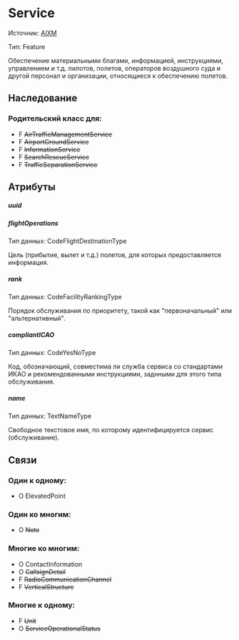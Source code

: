 Service
===============
Источник: [AIXM](https://extranet.eurocontrol.int/http://webprisme.cfmu.eurocontrol.int/aixmwiki_public/bin/view/AIXM/Class_Service)

Тип: Feature

Обеспечение материальными благами, информацией, инструкциями, управлением и т.д. пилотов, полетов, операторов воздушного суда и другой персонал и организации, относящиеся к обеспечению полетов.

## Наследование

### Родительский класс для:

- F ~~AirTrafficManagementService~~
- F ~~AirportGroundService~~
- F ~~InformationService~~
- F ~~SearchRescueService~~
- F ~~TrafficSeparationService~~

## Атрибуты

##### uuid

##### flightOperations
Тип данных: CodeFlightDestinationType

Цель (прибытие, вылет и т.д.) полетов, для которых предоставляется информация.

##### rank
Тип данных: CodeFacilityRankingType

Порядок обслуживания по приоритету, такой как "первоначальный" или "альтернативный".

##### compliantICAO
Тип данных: CodeYesNoType

Код, обозначающий, совместима ли служба сервиса со стандартами ИКАО и рекомендованными инструкциями, заднными для этого типа обслуживания.

##### name
Тип данных: TextNameType

Свободное текстовое имя, по которому идентифицируется сервис (обслуживание).

## Связи

### Один к одному:

- O ElevatedPoint

### Один ко многим:

- O ~~Note~~

### Многие ко многим:

- O ContactInformation
- O ~~CallsignDetail~~
- F ~~RadioCommunicationChannel~~
- F ~~VerticalStructure~~

### Многие к одному:

- F ~~Unit~~
- O ~~ServiceOperationalStatus~~

